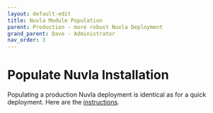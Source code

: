 ```yaml
---
layout: default-edit
title: Nuvla Module Population
parent: Production - more robust Nuvla Deployment
grand_parent: Dave - Administrator
nav_order: 3
---
```


# Populate Nuvla Installation

Populating a production Nuvla deployment is identical as for a quick deployment.  Here are the [instructions](/docs/dave/quick/nuvla-module-population).
